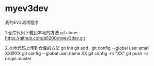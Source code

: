 # myev3dev
我的EV3测试程序

1.仓库代码下载到本地的方法
git clone https://github.com/q6200/myev3dev.git

2.本地代码上传到仓库的方法
git init
git add .
git config --global user.email XX@XX
git config --global user.name XX
git config -m "XX"
git push -u origin master
